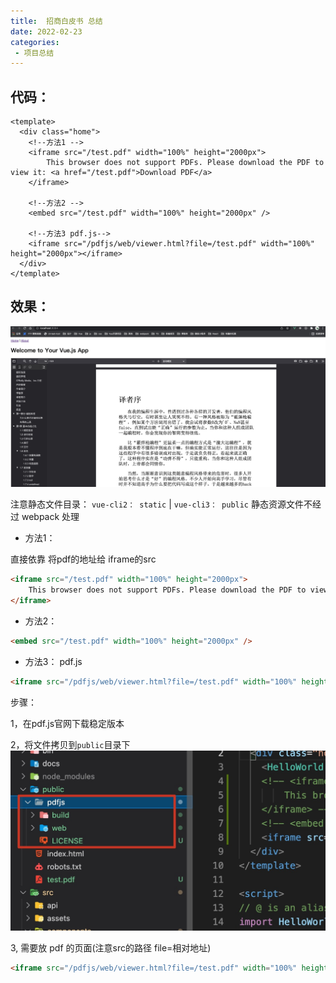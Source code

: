 ```yaml
---
title:  招商白皮书 总结
date: 2022-02-23
categories: 
 - 项目总结
---
```

<Boxx type='tip' />

## 代码：

```vue
<template>
  <div class="home">
    <!--方法1 -->
    <iframe src="/test.pdf" width="100%" height="2000px">
        This browser does not support PDFs. Please download the PDF to view it: <a href="/test.pdf">Download PDF</a>
    </iframe>

    <!--方法2 -->
    <embed src="/test.pdf" width="100%" height="2000px" />

    <!--方法3 pdf.js-->
    <iframe src="/pdfjs/web/viewer.html?file=/test.pdf" width="100%" height="2000px"></iframe>
  </div>
</template>
```
## 效果：

![p41](../../img/41.jpg)


注意静态文件目录： ```vue-cli2： static``` |  ```vue-cli3： public``` 静态资源文件不经过 webpack 处理

- 方法1： 

直接依靠 将pdf的地址给 iframe的src
```html
<iframe src="/test.pdf" width="100%" height="2000px">
    This browser does not support PDFs. Please download the PDF to view it: <a href="/test.pdf">Download PDF</a>
</iframe> 
```

- 方法2：

```html
<embed src="/test.pdf" width="100%" height="2000px" /> 
```

- 方法3： pdf.js

```html
<iframe src="/pdfjs/web/viewer.html?file=/test.pdf" width="100%" height="2000px"></iframe>
```

步骤：

1，在pdf.js官网下载稳定版本

2，将文件拷贝到```public```目录下
![p42](../../img/42.jpg)

3, 需要放 pdf 的页面(注意src的路径 file=相对地址)

```html
<iframe src="/pdfjs/web/viewer.html?file=/test.pdf" width="100%" height="2000px"></iframe>
```

